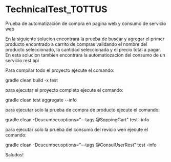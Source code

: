 # TechnicalTest_TOTTUS
Prueba de automatización de compra en pagina web y consumo de servicio web 

En la siguiente solucion encontrara la prueba de buscar y agregar el primer producto encontrado a carrito de compras validando el nombre del producto seleccionado, la cantidad seleccionada y el precio total a pagar.
En esta solucion tambien encontrara la automatiozacion del consumo de un servicio rest api

Para compilar todo el proyecto ejecute el comando:

gradle clean build -x test

para ejecutar el proyecto completo ejecute el comando:

gradle clean test aggregate --info

para ejecutar solo la prueba de compra de producto ejecute el comando:

gradle clean -Dcucumber.options="--tags @SoppingCart" test -info

para ejecutar solo la prueba del consumo del revicio wen ejecute el comando:

gradle clean -Dcucumber.options="--tags @ConsulUserRest" test -info

Saludos!
